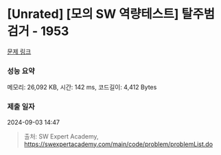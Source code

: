 # [Unrated] [모의 SW 역량테스트] 탈주범 검거 - 1953 

[문제 링크](https://swexpertacademy.com/main/code/problem/problemDetail.do?contestProbId=AV5PpLlKAQ4DFAUq) 

### 성능 요약

메모리: 26,092 KB, 시간: 142 ms, 코드길이: 4,412 Bytes

### 제출 일자

2024-09-03 14:47



> 출처: SW Expert Academy, https://swexpertacademy.com/main/code/problem/problemList.do
